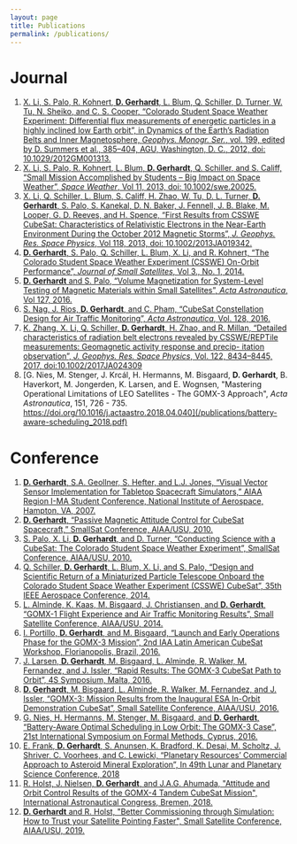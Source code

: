 ```yaml
---
layout: page
title: Publications
permalink: /publications/
---
```


# Journal

 1. [X. Li, S. Palo, R. Kohnert, **D. Gerhardt**, L. Blum, Q. Schiller, D. Turner, W. Tu, N. Sheiko, and C. S. Cooper, “Colorado Student Space Weather Experiment: Differential flux measurements of energetic particles in a highly inclined low Earth orbit”, in Dynamics of the Earth’s Radiation Belts and Inner Magnetosphere, *Geophys. Monogr. Ser.*, vol. 199, edited by D. Summers et al., 385–404, AGU, Washington, D. C., 2012, doi: 10.1029/2012GM001313.](https://agupubs.onlinelibrary.wiley.com/doi/10.1029/2012GM001313)
2. [X. Li, S. Palo, R. Kohnert, L. Blum, **D. Gerhardt**, Q. Schiller, and S. Califf, “Small Mission Accomplished by Students – Big Impact on Space Weather”, *Space Weather*, Vol 11, 2013, doi: 10.1002/swe.20025.](/publications/Li_et_al_Small_Mission_Big_Impact_2013.pdf)
3. [X. Li, Q. Schiller, L. Blum, S. Califf, H. Zhao, W. Tu, D. L. Turner, **D. Gerhardt**, S. Palo, S. Kanekal, D. N. Baker, J. Fennell, J. B. Blake, M. Looper, G. D. Reeves, and H. Spence, “First Results from CSSWE CubeSat: Characteristics of Relativistic Electrons in the Near-Earth Environment During the October 2012 Magnetic Storms”, *J. Geophys. Res. Space Physics*, Vol 118, 2013, doi: 10.1002/2013JA019342.](/publications/Li_et_al_First_results_from_CSSWE.pdf)
4. [**D. Gerhardt**, S. Palo, Q. Schiller, L. Blum, X. Li, and R. Kohnert, “The Colorado Student Space Weather Experiment (CSSWE) On-Orbit Performance”, *Journal of Small Satellites*, Vol 3., No. 1, 2014.](/publications/Gerhardt_CSSWE_OnOrbit_Performance_2014.pdf)
5. [**D. Gerhardt** and S. Palo, “Volume Magnetization for System-Level Testing of Magnetic Materials within Small Satellites”, *Acta Astronautica*, Vol 127, 2016.](/publications/Gerhardt_Volume_Magnetization_2016.pdf)
6. [S. Nag, J. Rios, **D. Gerhardt**, and C. Pham, “CubeSat Constellation Design for Air Traffic Monitoring”, *Acta Astronautica*, Vol. 128, 2016.](/publications/Nag_CubeSat_Air_Traffic_Monitoring_2016.pdf)
7. [K. Zhang, X. Li, Q. Schiller, **D. Gerhardt**, H. Zhao, and R. Millan, “Detailed characteristics of radiation belt electrons revealed by CSSWE/REPTile measurements: Geomagnetic activity response and precip- itation observation”, *J. Geophys. Res. Space Physics*, Vol. 122, 8434–8445, 2017, doi:10.1002/2017JA024309](/publications/Zhang_et_al_Detailed_Characteristics_CSSWE_2017.pdf)
8. [G. Nies, M. Stenger, J. Krcál, H. Hermanns, M. Bisgaard, **D. Gerhardt**, B. Haverkort, M. Jongerden, K. Larsen, and E. Wognsen, "Mastering Operational Limitations of LEO Satellites - The GOMX-3 Approach", *Acta Astronautica*, 151, 726 - 735. https://doi.org/10.1016/j.actaastro.2018.04.040](/publications/battery-aware-scheduling_2018.pdf)

# Conference

1. [**D. Gerhardt**, S.A. Geollner, S. Hefter, and L.J. Jones, “Visual Vector Sensor Implementation for Tabletop Spacecraft Simulators,” AIAA Region I-MA Student Conference, National Institute of Aerospace, Hampton, VA, 2007.](/publications/VVS_AIAA_2007.pdf)
2. [**D. Gerhardt**, “Passive Magnetic Attitude Control for CubeSat Spacecraft,” SmallSat Conference, AIAA/USU, 2010.](/publications/Gerhardt_SSC10_PMAC.pdf)
3. [S. Palo, X. Li, **D. Gerhardt**, and D. Turner, “Conducting Science with a CubeSat: The Colorado Student Space Weather Experiment”, SmallSat Conference, AIAA/USU, 2010.](/publications/SSC10-XII-8-1.pdf)
4. [Q. Schiller, **D. Gerhardt**, L. Blum, X. Li, and S. Palo, “Design and Scientific Return of a Miniaturized Particle Telescope Onboard the Colorado Student Space Weather Experiment (CSSWE) CubeSat”, 35th IEEE Aerospace Conference, 2014.](/publications/Schiller_IEEE_2013.pdf)
5. [L. Alminde, K. Kaas, M. Bisgaard, J. Christiansen, and **D. Gerhardt**, “GOMX-1 Flight Experience and Air Traffic Monitoring Results”, Small Satellite Conference, AIAA/USU, 2014.](/publications/Alminde_GOMX-1_Flight_Experience_2014.pdf)
6. [I. Portillo, **D. Gerhardt**, and M. Bisgaard, “Launch and Early Operations Phase for the GOMX-3 Mission”, 2nd IAA Latin American CubeSat Workshop, Florianopolis, Brazil, 2016.](/publications/GOMX3_IAA-BR.pdf)
7. [J. Larsen, **D. Gerhardt**, M. Bisgaard, L. Alminde, R. Walker, M. Fernandez, and J. Issler, “Rapid Results: The GOMX-3 CubeSat Path to Orbit”, 4S Symposium, Malta, 2016.](/publications/GOMX3_4S.pdf)
8. [**D. Gerhardt**, M. Bisgaard, L. Alminde, R. Walker, M. Fernandez, and J. Issler, “GOMX-3: Mission Results from the Inaugural ESA In-Orbit Demonstration CubeSat”, Small Satellite Conference, AIAA/USU, 2016.](/publications/Gerhardt_GOMX-3_Mission_Results_2016.pdf)
9. [G. Nies, H. Hermanns, M. Stenger, M. Bisgaard, and **D. Gerhardt**, “Battery-Aware Optimal Scheduling in Low Orbit: The GOMX-3 Case”, 21st International Symposium on Formal Methods, Cyprus, 2016.](/publications/Bisgaard_et_al_Battery-Aware_Scheduling_2016.pdf)
10. [E. Frank, **D. Gerhardt**, S. Anunsen, K. Bradford, K. Desai, M. Scholtz, J. Shriver, C. Voorhees, and C. Lewicki, “Planetary Resources’ Commercial Approach to Asteroid Mineral Exploration”, In 49th Lunar and Planetary Science Conference, 2018](/publications/Frank_et_al_Planetary_Resources_2018.pdf)
11. [R. Holst, J. Nielsen, **D. Gerhardt**, and J.A.G. Ahumada, "Attitude and Orbit Control Results of the GOMX-4 Tandem CubeSat Mission", International Astronautical Congress, Bremen, 2018.](/publications/GOMX4_IAC2018.pdf)
12. [**D. Gerhardt** and R. Holst, "Better Commissioning through Simulation: How to Trust your Satellite Pointing Faster", Small Satellite Conference, AIAA/USU, 2019.](/publications/SSC19-P4-09.pdf)
